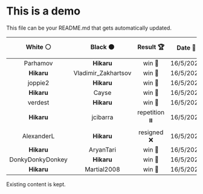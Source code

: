 # This is a demo

This file can be your README.md that gets automatically updated.

<!--START_SECTION:chessStats-->
<!-- Automatically generated with https://github.com/Balastrong/chess-stats-action -->

| White ⚪ | Black ⚫ | Result 🏆 | Date 📅 | Position 🗺️ |
|:---:|:---:|:---:|:---:|:---:|
| Parhamov | **Hikaru** | win 🥇 | 16/5/2023 | <a href="http://www.ee.unb.ca/cgi-bin/tervo/fen.pl?select=8/3k3q/3P1B2/8/2P5/4K3/6r1/8 w - -">Link</a> |
| **Hikaru** | Vladimir_Zakhartsov | win 🥇 | 16/5/2023 | <a href="http://www.ee.unb.ca/cgi-bin/tervo/fen.pl?select=8/8/P4p2/5k2/1q6/5QP1/5P1K/8 b - -">Link</a> |
| joppie2 | **Hikaru** | win 🥇 | 16/5/2023 | <a href="http://www.ee.unb.ca/cgi-bin/tervo/fen.pl?select=3r3k/1Rp3p1/1p2p3/7p/2P2p2/2P2PqP/8/5QK1 w - -">Link</a> |
| **Hikaru** | Cayse | win 🥇 | 16/5/2023 | <a href="http://www.ee.unb.ca/cgi-bin/tervo/fen.pl?select=8/2k2Q2/1p1p4/3Pb3/2P1Np1p/1P3P1P/q1r5/6RK b - -">Link</a> |
| verdest | **Hikaru** | win 🥇 | 16/5/2023 | <a href="http://www.ee.unb.ca/cgi-bin/tervo/fen.pl?select=6k1/6b1/3n4/8/8/3K3P/8/8 w - -">Link</a> |
| **Hikaru** | jcibarra | repetition ⏸️ | 16/5/2023 | <a href="http://www.ee.unb.ca/cgi-bin/tervo/fen.pl?select=8/8/5k2/5p1K/5P2/8/8/8 b - -">Link</a> |
| AlexanderL | **Hikaru** | resigned ❌ | 16/5/2023 | <a href="http://www.ee.unb.ca/cgi-bin/tervo/fen.pl?select=8/8/1R2Q3/2k5/5p2/8/5PPK/2r5 b - -">Link</a> |
| **Hikaru** | AryanTari | win 🥇 | 16/5/2023 | <a href="http://www.ee.unb.ca/cgi-bin/tervo/fen.pl?select=3r2k1/4qpp1/p2r3p/P1QR4/8/4P1PP/1P3P2/2R1N1K1 b - -">Link</a> |
| DonkyDonkyDonkey | **Hikaru** | win 🥇 | 16/5/2023 | <a href="http://www.ee.unb.ca/cgi-bin/tervo/fen.pl?select=2k5/R4p2/4pppb/1QP5/3Pq3/8/1P3PPr/2Kn4 w - -">Link</a> |
| **Hikaru** | Martial2008 | win 🥇 | 16/5/2023 | <a href="http://www.ee.unb.ca/cgi-bin/tervo/fen.pl?select=3Qqk2/5pb1/6p1/8/8/1P4P1/5P1P/3R2K1 b - -">Link</a> |

<!--END_SECTION:chessStats-->

Existing content is kept.
